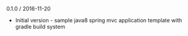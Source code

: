 0.1.0 / 2016-11-20
  * Initial version - sample java8 spring mvc application template with gradle build system
